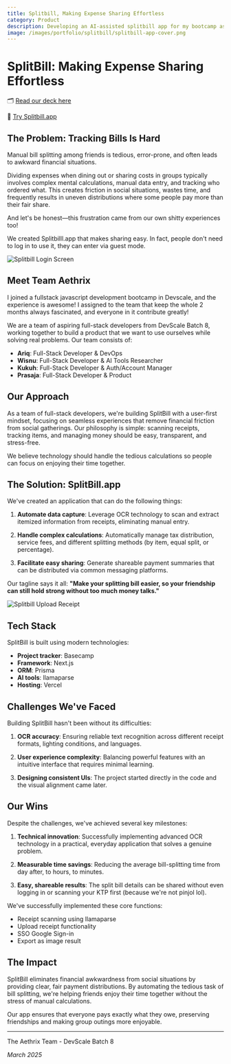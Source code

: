 ```yaml
---
title: Splitbill, Making Expense Sharing Effortless
category: Product
description: Developing an AI-assisted splitbill app for my bootcamp assignment as a fullstack javascript developer, with Next.js.
image: /images/portfolio/splitbill/splitbill-app-cover.png
---
```


# SplitBill: Making Expense Sharing Effortless

🗂️ [Read our deck here](https://pitch.com/v/splitbill-devscale-batch-8-qp5wf4)

📱 [Try Splitbill.app](https://splitbill-praktis.vercel.app/login)

## The Problem: Tracking Bills Is Hard

Manual bill splitting among friends is tedious, error-prone, and often leads to awkward financial situations.

Dividing expenses when dining out or sharing costs in groups typically involves complex mental calculations, manual data entry, and tracking who ordered what. This creates friction in social situations, wastes time, and frequently results in uneven distributions where some people pay more than their fair share.

And let's be honest—this frustration came from our own shitty experiences too!

We created Splitbilll.app that makes sharing easy. In fact, people don't need to log in to use it, they can enter via guest mode.

![Splitbill Login Screen](/images/portfolio/splitbill/splitbill-login.png)

## Meet Team Aethrix

I joined a fullstack javascript development bootcamp in Devscale, and the experience is awesome! I assigned to the team that keep the whole 2 months always fascinated, and everyone in it contribute greatly!

We are a team of aspiring full-stack developers from DevScale Batch 8, working together to build a product that we want to use ourselves while solving real problems. Our team consists of:

- **Ariq**: Full-Stack Developer & DevOps
- **Wisnu**: Full-Stack Developer & AI Tools Researcher
- **Kukuh**: Full-Stack Developer & Auth/Account Manager
- **Prasaja**: Full-Stack Developer & Product

## Our Approach

As a team of full-stack developers, we're building SplitBill with a user-first mindset, focusing on seamless experiences that remove financial friction from social gatherings. Our philosophy is simple: scanning receipts, tracking items, and managing money should be easy, transparent, and stress-free.

We believe technology should handle the tedious calculations so people can focus on enjoying their time together.

## The Solution: SplitBill.app

We've created an application that can do the following things:

1. **Automate data capture**: Leverage OCR technology to scan and extract itemized information from receipts, eliminating manual entry.

2. **Handle complex calculations**: Automatically manage tax distribution, service fees, and different splitting methods (by item, equal split, or percentage).

3. **Facilitate easy sharing**: Generate shareable payment summaries that can be distributed via common messaging platforms.

Our tagline says it all: **"Make your splitting bill easier, so your friendship can still hold strong without too much money talks."**

![Splitbill Upload Receipt](/images/portfolio/splitbill/splitbill-upload-receipt.png)

## Tech Stack

SplitBill is built using modern technologies:

- **Project tracker**: Basecamp
- **Framework**: Next.js
- **ORM**: Prisma
- **AI tools**: llamaparse
- **Hosting**: Vercel

## Challenges We've Faced

Building SplitBill hasn't been without its difficulties:

1. **OCR accuracy**: Ensuring reliable text recognition across different receipt formats, lighting conditions, and languages.

2. **User experience complexity**: Balancing powerful features with an intuitive interface that requires minimal learning.

3. **Designing consistent UIs**: The project started directly in the code and the visual alignment came later.

## Our Wins

Despite the challenges, we've achieved several key milestones:

1. **Technical innovation**: Successfully implementing advanced OCR technology in a practical, everyday application that solves a genuine problem.

2. **Measurable time savings**: Reducing the average bill-splitting time from day after, to hours, to minutes.

3. **Easy, shareable results**: The split bill details can be shared without even logging in or scanning your KTP first (because we're not pinjol lol).

We've successfully implemented these core functions:

- Receipt scanning using llamaparse
- Upload receipt functionality
- SSO Google Sign-in
- Export as image result

## The Impact

SplitBill eliminates financial awkwardness from social situations by providing clear, fair payment distributions. By automating the tedious task of bill splitting, we're helping friends enjoy their time together without the stress of manual calculations.

Our app ensures that everyone pays exactly what they owe, preserving friendships and making group outings more enjoyable.

---

The Aethrix Team - DevScale Batch 8

_March 2025_
